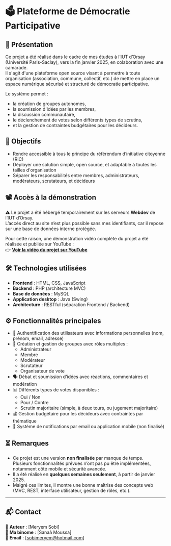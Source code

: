 # 🗳️ Plateforme de Démocratie Participative

## 📌 Présentation

Ce projet a été réalisé dans le cadre de mes études à l’IUT d’Orsay (Université Paris-Saclay), vers la fin janvier 2025, en colaboration avec une camarade.  
Il s'agit d'une plateforme open source visant à permettre à toute organisation (association, commune, collectif, etc.) de mettre en place un espace numérique sécurisé et structuré de démocratie participative.

Le système permet :
- la création de groupes autonomes,
- la soumission d'idées par les membres,
- la discussion communautaire,
- le déclenchement de votes selon différents types de scrutins,
- et la gestion de contraintes budgétaires pour les décideurs.

## 🎯 Objectifs

- Rendre accessible à tous le principe du référendum d’initiative citoyenne (RIC)
- Déployer une solution simple, open source, et adaptable à toutes les tailles d'organisation
- Séparer les responsabilités entre membres, administrateurs, modérateurs, scrutateurs, et décideurs

## 📽️ Accès à la démonstration

⚠️ Le projet a été hébergé temporairement sur les serveurs **Webdev** de l’IUT d’Orsay.  
L’accès direct au site n’est plus possible sans mes identifiants, car il repose sur une base de données interne protégée.

Pour cette raison, une démonstration vidéo complète du projet a été réalisée et publiée sur YouTube :  
👉 **[Voir la vidéo du projet sur YouTube](https://youtu.be/tXE9h-uKT5g)**

## 🛠️ Technologies utilisées

- **Frontend** : HTML, CSS, JavaScript
- **Backend** : PHP (architecture MVC)
- **Base de données** : MySQL
- **Application desktop** : Java (Swing)
- **Architecture** : RESTful (séparation Frontend / Backend)

## ⚙️ Fonctionnalités principales

- 🔐 Authentification des utilisateurs avec informations personnelles (nom, prénom, email, adresse)
- 👥 Création et gestion de groupes avec rôles multiples :
  - Administrateur
  - Membre
  - Modérateur
  - Scrutateur
  - Organisateur de vote
- 🗣️ Débat et soumission d’idées avec réactions, commentaires et modération
- 📊 Différents types de votes disponibles :
  - Oui / Non
  - Pour / Contre
  - Scrutin majoritaire (simple, à deux tours, ou jugement majoritaire)
- 💰 Gestion budgétaire pour les décideurs avec contraintes par thématique
- 🔔 Système de notifications par email ou application mobile (non finalisé)

## ⏳ Remarques

- Ce projet est une version **non finalisée** par manque de temps.  
  Plusieurs fonctionnalités prévues n’ont pas pu être implémentées, notamment côté mobile et sécurité avancée.
- Il a été réalisé en **quelques semaines seulement**, à partir de janvier 2025.
- Malgré ces limites, il montre une bonne maîtrise des concepts web (MVC, REST, interface utilisateur, gestion de rôles, etc.).

---

## 📬 Contact

👤 **Auteur** : [Meryem Sobi]  
👤 **Ma binome** : [Sanaâ Moussa]  
📧 **Email** : [sobimeryem@hotmail.com]  

